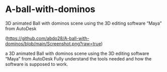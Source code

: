 # A-ball-with-dominos
3D animated Ball with dominos scene using the 3D editing software “Maya” from AutoDesk

(https://github.com/abdo28/A-ball-with-dominos/blob/main/Screenshot.png?raw=true)

a 3D animated Ball with dominos scene using the 3D editing software “Maya” from AutoDesk
Fully understand the tools needed and how the software is supposed to work.
